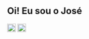 ## Oi! Eu sou o José 

<div>
  <img align="center" height="20rem" src="https://github-readme-stats.vercel.app/api?username=Soraaslon&show_icons=true&include_all_commits=true&count_private=true&theme=tokyonight">
  <img align="center" height="20rem" src="https://github-readme-stats.vercel.app/api/top-langs/?username=anuraghazra&theme=tokyonight&layout=compact">
</div>


